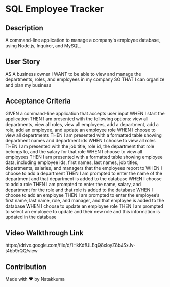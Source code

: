 # SQL Employee Tracker

<h2>Description</h2>
A command-line application to manage a company's employee database, using Node.js, Inquirer, and MySQL.

<h2>User Story</h2>
AS A business owner
I WANT to be able to view and manage the departments, roles, and employees in my company
SO THAT I can organize and plan my business

<h2>Acceptance Criteria</h2>
GIVEN a command-line application that accepts user input
WHEN I start the application
THEN I am presented with the following options: view all departments, view all roles, view all employees, add a department, add a role, add an employee, and update an employee role
WHEN I choose to view all departments
THEN I am presented with a formatted table showing department names and department ids
WHEN I choose to view all roles
THEN I am presented with the job title, role id, the department that role belongs to, and the salary for that role
WHEN I choose to view all employees
THEN I am presented with a formatted table showing employee data, including employee ids, first names, last names, job titles, departments, salaries, and managers that the employees report to
WHEN I choose to add a department
THEN I am prompted to enter the name of the department and that department is added to the database
WHEN I choose to add a role
THEN I am prompted to enter the name, salary, and department for the role and that role is added to the database
WHEN I choose to add an employee
THEN I am prompted to enter the employee’s first name, last name, role, and manager, and that employee is added to the database
WHEN I choose to update an employee role
THEN I am prompted to select an employee to update and their new role and this information is updated in the database

<h2>Video Walkthrough Link</h2>
https://drive.google.com/file/d/1HkKdfULEqQ8xIoyZ8bJSxJv-t4bb9rQQ/view

<h2>Contribution</h2>
Made with ❤️ by Natakkuma
